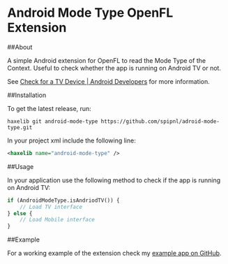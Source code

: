 # Android Mode Type OpenFL Extension

##About

A simple Android extension for OpenFL to read the Mode Type of the Context.
Useful to check whether the app is running on Android TV or not.

See [Check for a TV Device | Android Developers](http://developer.android.com/training/tv/start/hardware.html#runtime-check) for more information.

##Installation

To get the latest release, run:

```
haxelib git android-mode-type https://github.com/spipnl/adroid-mode-type.git
```

In your project xml include the following line:

```xml
<haxelib name="android-mode-type" />
```

##Usage

In your application use the following method to check if the app is running on Android TV:

```haxe
if (AndroidModeType.isAndriodTV()) {
	// Load TV interface
} else {
	// Load Mobile interface
}
```

##Example

For a working example of the extension check my [example app on GitHub](https://github.com/spipnl/android-tv-openfl-example).
